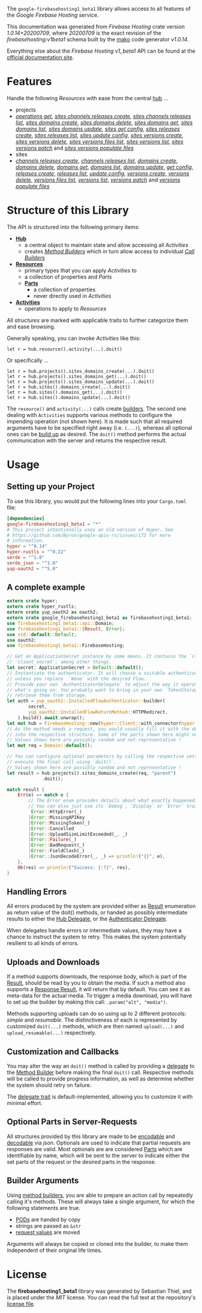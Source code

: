 <!---
DO NOT EDIT !
This file was generated automatically from 'src/mako/api/README.md.mako'
DO NOT EDIT !
-->
The `google-firebasehosting1_beta1` library allows access to all features of the *Google Firebase Hosting* service.

This documentation was generated from *Firebase Hosting* crate version *1.0.14+20200709*, where *20200709* is the exact revision of the *firebasehosting:v1beta1* schema built by the [mako](http://www.makotemplates.org/) code generator *v1.0.14*.

Everything else about the *Firebase Hosting* *v1_beta1* API can be found at the
[official documentation site](https://firebase.google.com/docs/hosting/).
# Features

Handle the following *Resources* with ease from the central [hub](https://docs.rs/google-firebasehosting1_beta1/1.0.14+20200709/google_firebasehosting1_beta1/FirebaseHosting) ... 

* projects
 * [*operations get*](https://docs.rs/google-firebasehosting1_beta1/1.0.14+20200709/google_firebasehosting1_beta1/api::ProjectOperationGetCall), [*sites channels releases create*](https://docs.rs/google-firebasehosting1_beta1/1.0.14+20200709/google_firebasehosting1_beta1/api::ProjectSiteChannelReleaseCreateCall), [*sites channels releases list*](https://docs.rs/google-firebasehosting1_beta1/1.0.14+20200709/google_firebasehosting1_beta1/api::ProjectSiteChannelReleaseListCall), [*sites domains create*](https://docs.rs/google-firebasehosting1_beta1/1.0.14+20200709/google_firebasehosting1_beta1/api::ProjectSiteDomainCreateCall), [*sites domains delete*](https://docs.rs/google-firebasehosting1_beta1/1.0.14+20200709/google_firebasehosting1_beta1/api::ProjectSiteDomainDeleteCall), [*sites domains get*](https://docs.rs/google-firebasehosting1_beta1/1.0.14+20200709/google_firebasehosting1_beta1/api::ProjectSiteDomainGetCall), [*sites domains list*](https://docs.rs/google-firebasehosting1_beta1/1.0.14+20200709/google_firebasehosting1_beta1/api::ProjectSiteDomainListCall), [*sites domains update*](https://docs.rs/google-firebasehosting1_beta1/1.0.14+20200709/google_firebasehosting1_beta1/api::ProjectSiteDomainUpdateCall), [*sites get config*](https://docs.rs/google-firebasehosting1_beta1/1.0.14+20200709/google_firebasehosting1_beta1/api::ProjectSiteGetConfigCall), [*sites releases create*](https://docs.rs/google-firebasehosting1_beta1/1.0.14+20200709/google_firebasehosting1_beta1/api::ProjectSiteReleaseCreateCall), [*sites releases list*](https://docs.rs/google-firebasehosting1_beta1/1.0.14+20200709/google_firebasehosting1_beta1/api::ProjectSiteReleaseListCall), [*sites update config*](https://docs.rs/google-firebasehosting1_beta1/1.0.14+20200709/google_firebasehosting1_beta1/api::ProjectSiteUpdateConfigCall), [*sites versions create*](https://docs.rs/google-firebasehosting1_beta1/1.0.14+20200709/google_firebasehosting1_beta1/api::ProjectSiteVersionCreateCall), [*sites versions delete*](https://docs.rs/google-firebasehosting1_beta1/1.0.14+20200709/google_firebasehosting1_beta1/api::ProjectSiteVersionDeleteCall), [*sites versions files list*](https://docs.rs/google-firebasehosting1_beta1/1.0.14+20200709/google_firebasehosting1_beta1/api::ProjectSiteVersionFileListCall), [*sites versions list*](https://docs.rs/google-firebasehosting1_beta1/1.0.14+20200709/google_firebasehosting1_beta1/api::ProjectSiteVersionListCall), [*sites versions patch*](https://docs.rs/google-firebasehosting1_beta1/1.0.14+20200709/google_firebasehosting1_beta1/api::ProjectSiteVersionPatchCall) and [*sites versions populate files*](https://docs.rs/google-firebasehosting1_beta1/1.0.14+20200709/google_firebasehosting1_beta1/api::ProjectSiteVersionPopulateFileCall)
* sites
 * [*channels releases create*](https://docs.rs/google-firebasehosting1_beta1/1.0.14+20200709/google_firebasehosting1_beta1/api::SiteChannelReleaseCreateCall), [*channels releases list*](https://docs.rs/google-firebasehosting1_beta1/1.0.14+20200709/google_firebasehosting1_beta1/api::SiteChannelReleaseListCall), [*domains create*](https://docs.rs/google-firebasehosting1_beta1/1.0.14+20200709/google_firebasehosting1_beta1/api::SiteDomainCreateCall), [*domains delete*](https://docs.rs/google-firebasehosting1_beta1/1.0.14+20200709/google_firebasehosting1_beta1/api::SiteDomainDeleteCall), [*domains get*](https://docs.rs/google-firebasehosting1_beta1/1.0.14+20200709/google_firebasehosting1_beta1/api::SiteDomainGetCall), [*domains list*](https://docs.rs/google-firebasehosting1_beta1/1.0.14+20200709/google_firebasehosting1_beta1/api::SiteDomainListCall), [*domains update*](https://docs.rs/google-firebasehosting1_beta1/1.0.14+20200709/google_firebasehosting1_beta1/api::SiteDomainUpdateCall), [*get config*](https://docs.rs/google-firebasehosting1_beta1/1.0.14+20200709/google_firebasehosting1_beta1/api::SiteGetConfigCall), [*releases create*](https://docs.rs/google-firebasehosting1_beta1/1.0.14+20200709/google_firebasehosting1_beta1/api::SiteReleaseCreateCall), [*releases list*](https://docs.rs/google-firebasehosting1_beta1/1.0.14+20200709/google_firebasehosting1_beta1/api::SiteReleaseListCall), [*update config*](https://docs.rs/google-firebasehosting1_beta1/1.0.14+20200709/google_firebasehosting1_beta1/api::SiteUpdateConfigCall), [*versions create*](https://docs.rs/google-firebasehosting1_beta1/1.0.14+20200709/google_firebasehosting1_beta1/api::SiteVersionCreateCall), [*versions delete*](https://docs.rs/google-firebasehosting1_beta1/1.0.14+20200709/google_firebasehosting1_beta1/api::SiteVersionDeleteCall), [*versions files list*](https://docs.rs/google-firebasehosting1_beta1/1.0.14+20200709/google_firebasehosting1_beta1/api::SiteVersionFileListCall), [*versions list*](https://docs.rs/google-firebasehosting1_beta1/1.0.14+20200709/google_firebasehosting1_beta1/api::SiteVersionListCall), [*versions patch*](https://docs.rs/google-firebasehosting1_beta1/1.0.14+20200709/google_firebasehosting1_beta1/api::SiteVersionPatchCall) and [*versions populate files*](https://docs.rs/google-firebasehosting1_beta1/1.0.14+20200709/google_firebasehosting1_beta1/api::SiteVersionPopulateFileCall)




# Structure of this Library

The API is structured into the following primary items:

* **[Hub](https://docs.rs/google-firebasehosting1_beta1/1.0.14+20200709/google_firebasehosting1_beta1/FirebaseHosting)**
    * a central object to maintain state and allow accessing all *Activities*
    * creates [*Method Builders*](https://docs.rs/google-firebasehosting1_beta1/1.0.14+20200709/google_firebasehosting1_beta1/client::MethodsBuilder) which in turn
      allow access to individual [*Call Builders*](https://docs.rs/google-firebasehosting1_beta1/1.0.14+20200709/google_firebasehosting1_beta1/client::CallBuilder)
* **[Resources](https://docs.rs/google-firebasehosting1_beta1/1.0.14+20200709/google_firebasehosting1_beta1/client::Resource)**
    * primary types that you can apply *Activities* to
    * a collection of properties and *Parts*
    * **[Parts](https://docs.rs/google-firebasehosting1_beta1/1.0.14+20200709/google_firebasehosting1_beta1/client::Part)**
        * a collection of properties
        * never directly used in *Activities*
* **[Activities](https://docs.rs/google-firebasehosting1_beta1/1.0.14+20200709/google_firebasehosting1_beta1/client::CallBuilder)**
    * operations to apply to *Resources*

All *structures* are marked with applicable traits to further categorize them and ease browsing.

Generally speaking, you can invoke *Activities* like this:

```Rust,ignore
let r = hub.resource().activity(...).doit()
```

Or specifically ...

```ignore
let r = hub.projects().sites_domains_create(...).doit()
let r = hub.projects().sites_domains_get(...).doit()
let r = hub.projects().sites_domains_update(...).doit()
let r = hub.sites().domains_create(...).doit()
let r = hub.sites().domains_get(...).doit()
let r = hub.sites().domains_update(...).doit()
```

The `resource()` and `activity(...)` calls create [builders][builder-pattern]. The second one dealing with `Activities` 
supports various methods to configure the impending operation (not shown here). It is made such that all required arguments have to be 
specified right away (i.e. `(...)`), whereas all optional ones can be [build up][builder-pattern] as desired.
The `doit()` method performs the actual communication with the server and returns the respective result.

# Usage

## Setting up your Project

To use this library, you would put the following lines into your `Cargo.toml` file:

```toml
[dependencies]
google-firebasehosting1_beta1 = "*"
# This project intentionally uses an old version of Hyper. See
# https://github.com/Byron/google-apis-rs/issues/173 for more
# information.
hyper = "^0.14"
hyper-rustls = "^0.22"
serde = "^1.0"
serde_json = "^1.0"
yup-oauth2 = "^5.0"
```

## A complete example

```Rust
extern crate hyper;
extern crate hyper_rustls;
extern crate yup_oauth2 as oauth2;
extern crate google_firebasehosting1_beta1 as firebasehosting1_beta1;
use firebasehosting1_beta1::api::Domain;
use firebasehosting1_beta1::{Result, Error};
use std::default::Default;
use oauth2;
use firebasehosting1_beta1::FirebaseHosting;

// Get an ApplicationSecret instance by some means. It contains the `client_id` and 
// `client_secret`, among other things.
let secret: ApplicationSecret = Default::default();
// Instantiate the authenticator. It will choose a suitable authentication flow for you, 
// unless you replace  `None` with the desired Flow.
// Provide your own `AuthenticatorDelegate` to adjust the way it operates and get feedback about 
// what's going on. You probably want to bring in your own `TokenStorage` to persist tokens and
// retrieve them from storage.
let auth = yup_oauth2::InstalledFlowAuthenticator::builder(
        secret,
        yup_oauth2::InstalledFlowReturnMethod::HTTPRedirect,
    ).build().await.unwrap();
let mut hub = FirebaseHosting::new(hyper::Client::with_connector(hyper::net::HttpsConnector::new(hyper_rustls::TlsClient::new())), auth);
// As the method needs a request, you would usually fill it with the desired information
// into the respective structure. Some of the parts shown here might not be applicable !
// Values shown here are possibly random and not representative !
let mut req = Domain::default();

// You can configure optional parameters by calling the respective setters at will, and
// execute the final call using `doit()`.
// Values shown here are possibly random and not representative !
let result = hub.projects().sites_domains_create(req, "parent")
             .doit();

match result {
    Err(e) => match e {
        // The Error enum provides details about what exactly happened.
        // You can also just use its `Debug`, `Display` or `Error` traits
         Error::HttpError(_)
        |Error::MissingAPIKey
        |Error::MissingToken(_)
        |Error::Cancelled
        |Error::UploadSizeLimitExceeded(_, _)
        |Error::Failure(_)
        |Error::BadRequest(_)
        |Error::FieldClash(_)
        |Error::JsonDecodeError(_, _) => println!("{}", e),
    },
    Ok(res) => println!("Success: {:?}", res),
}

```
## Handling Errors

All errors produced by the system are provided either as [Result](https://docs.rs/google-firebasehosting1_beta1/1.0.14+20200709/google_firebasehosting1_beta1/client::Result) enumeration as return value of
the doit() methods, or handed as possibly intermediate results to either the 
[Hub Delegate](https://docs.rs/google-firebasehosting1_beta1/1.0.14+20200709/google_firebasehosting1_beta1/client::Delegate), or the [Authenticator Delegate](https://docs.rs/yup-oauth2/*/yup_oauth2/trait.AuthenticatorDelegate.html).

When delegates handle errors or intermediate values, they may have a chance to instruct the system to retry. This 
makes the system potentially resilient to all kinds of errors.

## Uploads and Downloads
If a method supports downloads, the response body, which is part of the [Result](https://docs.rs/google-firebasehosting1_beta1/1.0.14+20200709/google_firebasehosting1_beta1/client::Result), should be
read by you to obtain the media.
If such a method also supports a [Response Result](https://docs.rs/google-firebasehosting1_beta1/1.0.14+20200709/google_firebasehosting1_beta1/client::ResponseResult), it will return that by default.
You can see it as meta-data for the actual media. To trigger a media download, you will have to set up the builder by making
this call: `.param("alt", "media")`.

Methods supporting uploads can do so using up to 2 different protocols: 
*simple* and *resumable*. The distinctiveness of each is represented by customized 
`doit(...)` methods, which are then named `upload(...)` and `upload_resumable(...)` respectively.

## Customization and Callbacks

You may alter the way an `doit()` method is called by providing a [delegate](https://docs.rs/google-firebasehosting1_beta1/1.0.14+20200709/google_firebasehosting1_beta1/client::Delegate) to the 
[Method Builder](https://docs.rs/google-firebasehosting1_beta1/1.0.14+20200709/google_firebasehosting1_beta1/client::CallBuilder) before making the final `doit()` call. 
Respective methods will be called to provide progress information, as well as determine whether the system should 
retry on failure.

The [delegate trait](https://docs.rs/google-firebasehosting1_beta1/1.0.14+20200709/google_firebasehosting1_beta1/client::Delegate) is default-implemented, allowing you to customize it with minimal effort.

## Optional Parts in Server-Requests

All structures provided by this library are made to be [encodable](https://docs.rs/google-firebasehosting1_beta1/1.0.14+20200709/google_firebasehosting1_beta1/client::RequestValue) and 
[decodable](https://docs.rs/google-firebasehosting1_beta1/1.0.14+20200709/google_firebasehosting1_beta1/client::ResponseResult) via *json*. Optionals are used to indicate that partial requests are responses 
are valid.
Most optionals are are considered [Parts](https://docs.rs/google-firebasehosting1_beta1/1.0.14+20200709/google_firebasehosting1_beta1/client::Part) which are identifiable by name, which will be sent to 
the server to indicate either the set parts of the request or the desired parts in the response.

## Builder Arguments

Using [method builders](https://docs.rs/google-firebasehosting1_beta1/1.0.14+20200709/google_firebasehosting1_beta1/client::CallBuilder), you are able to prepare an action call by repeatedly calling it's methods.
These will always take a single argument, for which the following statements are true.

* [PODs][wiki-pod] are handed by copy
* strings are passed as `&str`
* [request values](https://docs.rs/google-firebasehosting1_beta1/1.0.14+20200709/google_firebasehosting1_beta1/client::RequestValue) are moved

Arguments will always be copied or cloned into the builder, to make them independent of their original life times.

[wiki-pod]: http://en.wikipedia.org/wiki/Plain_old_data_structure
[builder-pattern]: http://en.wikipedia.org/wiki/Builder_pattern
[google-go-api]: https://github.com/google/google-api-go-client

# License
The **firebasehosting1_beta1** library was generated by Sebastian Thiel, and is placed 
under the *MIT* license.
You can read the full text at the repository's [license file][repo-license].

[repo-license]: https://github.com/Byron/google-apis-rsblob/master/LICENSE.md
